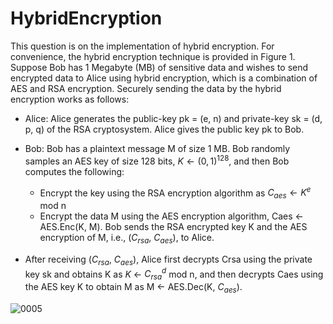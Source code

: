 # HybridEncryption
This question is on the implementation of hybrid encryption. For convenience, the hybrid encryption technique is provided in Figure 1. Suppose Bob has 1 Megabyte (MB) of sensitive data
and wishes to send encrypted data to Alice using hybrid encryption, which is a combination of AES and RSA encryption. Securely sending the data by the hybrid encryption works as follows:

* Alice: Alice generates the public-key pk = (e, n) and private-key sk = (d, p, q) of the RSA
cryptosystem. Alice gives the public key pk to Bob.

* Bob: Bob has a plaintext message M of size 1 MB. Bob randomly samples an AES key of size 128 bits, $K ← {(0, 1)}^{128}$, and then Bob computes the following:
  * Encrypt the key using the RSA encryption algorithm as $C_{aes} ← K^e$ mod n
  * Encrypt the data M using the AES encryption algorithm, Caes ← AES.Enc(K, M).
Bob sends the RSA encrypted key K and the AES encryption of M, i.e., ($C_{rsa}$, $C_{aes}$), to Alice.

* After receiving ($C_{rsa}$, $C_{aes}$), Alice first decrypts Crsa using the private key sk and
obtains K as $K$ ← ${C_{rsa}}^d$ mod n, and then decrypts Caes using the AES key K to obtain M as M ← AES.Dec(K, $C_{aes}$).
  
  
![0005](https://github.com/srana0/HybridEncryption/assets/93364397/6e34d6dd-7bc5-4f93-ae5c-81cdaec57386)
